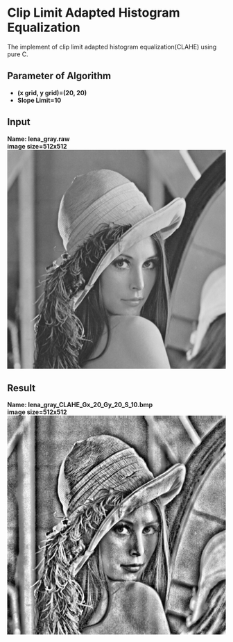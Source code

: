 # Clip Limit Adapted Histogram Equalization

The implement of clip limit adapted histogram equalization(CLAHE) using pure C.

## Parameter of Algorithm

* **(x grid, y grid)=(20, 20)**
* **Slope Limit=10**

## Input

**Name: lena_gray.raw**  
**image size=512x512**  
![lena_gray](/res/lena_gray.bmp)  

## Result

**Name: lena_gray_CLAHE_Gx_20_Gy_20_S_10.bmp**  
**image size=512x512**  
![lena_gray_CLAHE](lena_gray_CLAHE_Gx_20_Gy_20_S_10.bmp)
  